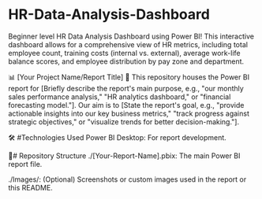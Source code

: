 # HR-Data-Analysis-Dashboard
Beginner level HR Data Analysis Dashboard using Power BI! This interactive dashboard allows for a comprehensive view of HR metrics, including total employee count, training costs (internal vs. external), average work-life balance scores, and employee distribution by pay zone and department.

📊 [Your Project Name/Report Title]
🚀 This repository houses the Power BI report for [Briefly describe the report's main purpose, e.g., "our monthly sales performance analysis," "HR analytics dashboard," or "financial forecasting model."]. Our aim is to [State the report's goal, e.g., "provide actionable insights into our key business metrics," "track progress against strategic objectives," or "visualize trends for better decision-making."].








🛠️ #Technologies Used
Power BI Desktop: For report development.


📂# Repository Structure
./[Your-Report-Name].pbix: The main Power BI report file.

./Images/: (Optional) Screenshots or custom images used in the report or this README.
